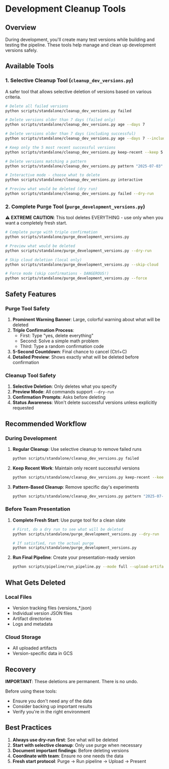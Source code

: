 # Development Cleanup Tools

## Overview

During development, you'll create many test versions while building and testing the pipeline. These tools help manage and clean up development versions safely.

## Available Tools

### 1. Selective Cleanup Tool (`cleanup_dev_versions.py`)

A safer tool that allows selective deletion of versions based on various criteria.

```bash
# Delete all failed versions
python scripts/standalone/cleanup_dev_versions.py failed

# Delete versions older than 7 days (failed only)
python scripts/standalone/cleanup_dev_versions.py age --days 7

# Delete versions older than 7 days (including successful)
python scripts/standalone/cleanup_dev_versions.py age --days 7 --include-successful

# Keep only the 5 most recent successful versions
python scripts/standalone/cleanup_dev_versions.py keep-recent --keep 5

# Delete versions matching a pattern
python scripts/standalone/cleanup_dev_versions.py pattern "2025-07-03"

# Interactive mode - choose what to delete
python scripts/standalone/cleanup_dev_versions.py interactive

# Preview what would be deleted (dry run)
python scripts/standalone/cleanup_dev_versions.py failed --dry-run
```

### 2. Complete Purge Tool (`purge_development_versions.py`)

⚠️ **EXTREME CAUTION**: This tool deletes EVERYTHING - use only when you want a completely fresh start.

```bash
# Complete purge with triple confirmation
python scripts/standalone/purge_development_versions.py

# Preview what would be deleted
python scripts/standalone/purge_development_versions.py --dry-run

# Skip cloud deletion (local only)
python scripts/standalone/purge_development_versions.py --skip-cloud

# Force mode (skip confirmations - DANGEROUS!)
python scripts/standalone/purge_development_versions.py --force
```

## Safety Features

### Purge Tool Safety

1. **Prominent Warning Banner**: Large, colorful warning about what will be deleted
2. **Triple Confirmation Process**:
   - First: Type "yes, delete everything"
   - Second: Solve a simple math problem
   - Third: Type a random confirmation code
3. **5-Second Countdown**: Final chance to cancel (Ctrl+C)
4. **Detailed Preview**: Shows exactly what will be deleted before confirmation

### Cleanup Tool Safety

1. **Selective Deletion**: Only deletes what you specify
2. **Preview Mode**: All commands support `--dry-run`
3. **Confirmation Prompts**: Asks before deleting
4. **Status Awareness**: Won't delete successful versions unless explicitly requested

## Recommended Workflow

### During Development

1. **Regular Cleanup**: Use selective cleanup to remove failed runs
   ```bash
   python scripts/standalone/cleanup_dev_versions.py failed
   ```

2. **Keep Recent Work**: Maintain only recent successful versions
   ```bash
   python scripts/standalone/cleanup_dev_versions.py keep-recent --keep 3
   ```

3. **Pattern-Based Cleanup**: Remove specific day's experiments
   ```bash
   python scripts/standalone/cleanup_dev_versions.py pattern "2025-07-03"
   ```

### Before Team Presentation

1. **Complete Fresh Start**: Use purge tool for a clean slate
   ```bash
   # First, do a dry run to see what will be deleted
   python scripts/standalone/purge_development_versions.py --dry-run
   
   # If satisfied, run the actual purge
   python scripts/standalone/purge_development_versions.py
   ```

2. **Run Final Pipeline**: Create your presentation-ready version
   ```bash
   python scripts/pipeline/run_pipeline.py --mode full --upload-artifacts
   ```

## What Gets Deleted

### Local Files
- Version tracking files (versions_*.json)
- Individual version JSON files
- Artifact directories
- Logs and metadata

### Cloud Storage
- All uploaded artifacts
- Version-specific data in GCS

## Recovery

**IMPORTANT**: These deletions are permanent. There is no undo.

Before using these tools:
- Ensure you don't need any of the data
- Consider backing up important results
- Verify you're in the right environment

## Best Practices

1. **Always use dry-run first**: See what will be deleted
2. **Start with selective cleanup**: Only use purge when necessary
3. **Document important findings**: Before deleting versions
4. **Coordinate with team**: Ensure no one needs the data
5. **Fresh start protocol**: Purge → Run pipeline → Upload → Present